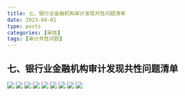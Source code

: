 ```yaml
---
title: 七、银行业金融机构审计发现共性问题清单
date: 2023-04-01
type: posts
categories: [审技]
tags: [审计共性问题]
---
```

## 七、银行业金融机构审计发现共性问题清单

![](https://img.richfan.site/audit/审计发现共性问题清单/七、银行业金融机构审计发现共性问题清单/银行业金融机构审计发现共性问题清单_页面_069.webp)
![](https://img.richfan.site/audit/审计发现共性问题清单/七、银行业金融机构审计发现共性问题清单/银行业金融机构审计发现共性问题清单_页面_070.webp)
![](https://img.richfan.site/audit/审计发现共性问题清单/七、银行业金融机构审计发现共性问题清单/银行业金融机构审计发现共性问题清单_页面_071.webp)
![](https://img.richfan.site/audit/审计发现共性问题清单/七、银行业金融机构审计发现共性问题清单/银行业金融机构审计发现共性问题清单_页面_072.webp)
![](https://img.richfan.site/audit/审计发现共性问题清单/七、银行业金融机构审计发现共性问题清单/银行业金融机构审计发现共性问题清单_页面_073.webp)
![](https://img.richfan.site/audit/审计发现共性问题清单/七、银行业金融机构审计发现共性问题清单/银行业金融机构审计发现共性问题清单_页面_074.webp)
![](https://img.richfan.site/audit/审计发现共性问题清单/七、银行业金融机构审计发现共性问题清单/银行业金融机构审计发现共性问题清单_页面_075.webp)
![](https://img.richfan.site/audit/审计发现共性问题清单/七、银行业金融机构审计发现共性问题清单/银行业金融机构审计发现共性问题清单_页面_076.webp)
![](https://img.richfan.site/audit/审计发现共性问题清单/七、银行业金融机构审计发现共性问题清单/银行业金融机构审计发现共性问题清单_页面_077.webp)
